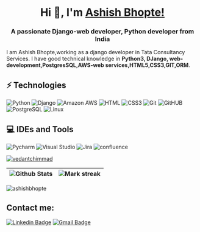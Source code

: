 ## 
<h1 align="center">Hi 👋, I'm <a href="https://100rabhcsmc.github.io/Me.io/" target="blank">
Ashish Bhopte!</a></h1>
<h3 align="center">A passionate Django-web developer, Python developer from India </h3>


I am Ashish Bhopte,working as a django developer in Tata Consultancy Services. I have good technical knowledge in **Python3, DJango, web-development,PostgresSQL,AWS-web services,HTML5,CSS3,GIT,ORM**.
## ⚡ Technologies

![Python](https://img.shields.io/badge/-Python-black?style=flat-square&logo=Python)
![Django](https://img.shields.io/badge/-Django-green?style=flat-square&logo=Django)
![Amazon AWS](https://img.shields.io/badge/Amazon%20AWS-232F3E?style=flat-square&logo=amazon-aws)
![HTML](https://img.shields.io/badge/-HTML-orange?style=flat-square&logo=HTML5)
![CSS3](https://img.shields.io/badge/-CSS3-blue?style=flat-square&logo=CSS3)
![Git](https://img.shields.io/badge/-Git-1572B6?style=flat-square&logo=Git)
![GitHUB](https://img.shields.io/badge/-GitHub-563D7C?style=flat-square&logo=Github)
![PostgreSQL](https://img.shields.io/badge/-PostgreSQL-pink?style=flat-square&logo=PostgreSQL)
![Linux](https://img.shields.io/badge/-Linux-blue?style=flat-square&logo=Linux&logoColor=red)

## 💻 IDEs and Tools
![Pycharm](https://img.shields.io/badge/-Pycharm-black?style=flat-circle&logo=Pycharm)
![Visual Studio](https://img.shields.io/badge/-visual%20studio-blue?style=flat-circle&logo=visual%20studio)
![Jira](https://img.shields.io/badge/-Jira-red?style=flat-circle&logo=Jira)
![confluence](https://img.shields.io/badge/-Confluence-darkblue?style=flat-circle&logo=confluence)


<p align="left"> <a href="https://github.com/ryo-ma/github-profile-trophy"><img src="https://github-profile-trophy.vercel.app/?username=vedantchimmad" alt="vedantchimmad" /></a> </p>

| ![Github Stats](https://github-readme-stats.vercel.app/api?username=ashishbhopte&count_private=true&show_icons=true&include_all_commits=true&theme=tokyonight&rank_icon=github) | <img  title="🔥 Get streak stats for your profile at git.io/streak-stats" alt="Mark streak" src="https://github-readme-streak-stats.herokuapp.com/?user=ashishbhopte&theme=tokyonight&hide_border=false" /> |
|-----------------------------------------------------------------------------------------------------------------------------------------------------------------|--------------------------------------------------------------------------------------------------------------------------------------------------------------------------------------------------------------|
<p align="left"> <img src="https://komarev.com/ghpvc/?username=ashishbhopte&label=Profile%20views&color=0e75b6&style=flat" alt="ashishbhopte" /> </p>

## Contact me:
<div>

[![Linkedin Badge](https://img.shields.io/badge/-ashishbhopte-blue?style=flat-square&logo=Linkedin&logoColor=white&link=https://www.linkedin.com/in/ashishbhopte50/)](https://www.linkedin.com/in/ashishbhopte50/)
[![Gmail Badge](https://img.shields.io/badge/-ashishbhopte50@gmail.com-c14438?style=flat-square&logo=Gmail&logoColor=white&link=mailto:ashishbhopte50@gmail.com)](mailto:ashishbhopte50@gmail.com)
</div>
